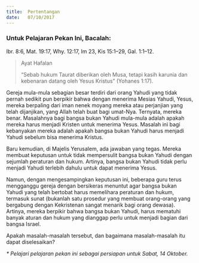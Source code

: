 ```yaml
---
title:  Pertentangan
date:   07/10/2017
---
```


### Untuk Pelajaran Pekan Ini, Bacalah:
Ibr. 8:6, Mat. 19:17, Why. 12:17, Im 23, Kis 15:1–29, Gal. 1:1–12.

> <p>Ayat Hafalan</p>
> “Sebab hukum Taurat diberikan oleh Musa, tetapi kasih karunia dan kebenaran datang oleh Yesus Kristus” (Yohanes 1:17).

Gereja mula-mula sebagian besar terdiri dari orang Yahudi yang tidak pernah sedikit pun berpikir bahwa dengan menerima Mesias Yahudi, Yesus, mereka berpaling dari iman nenek moyang mereka atau perjanjian yang telah dijanjikan, yang Allah telah buat bagi umat-Nya. Ternyata, mereka benar. Masalahnya bagi bangsa bukan Yahudi mula-mula adalah apakah mereka harus menjadi Kristen untuk menerima Yesus. Masalah ini bagi kebanyakan mereka adalah apakah bangsa bukan Yahudi harus menjadi Yahudi sebelum bisa menerima Kristus.

Baru kemudian, di Majelis Yerusalem, ada jawaban yang tegas. Mereka membuat keputusan untuk tidak mempersulit bangsa bukan Yahudi dengan sejumlah peraturan dan hukum. Artinya, bangsa bukan Yahudi tidak perlu menjadi Yahudi terlebih dahulu untuk dapat menerima Yesus.

Namun, dengan mengesampingkan keputusan ini, beberapa guru terus mengganggu gereja dengan bersikeras menuntut agar bangsa bukan Yahudi yang telah bertobat harus memelihara peraturan dan hukum, termasuk sunat (bukanlah satu prosedur yang membuat orang-orang yang bergabung dengan Kekristenan sangat menarik bagi orang dewasa). Artinya, mereka berpikir bahwa bangsa bukan Yahudi, harus mematuhi banyak aturan dan hukum yang dianggap perlu untuk menjadi bagian dari bangsa Israel.

Apakah masalah-masalah tersebut, dan bagaimana masalah-masalah itu dapat diselesaikan?

_* Pelajari pelajaran pekan ini sebagai persiapan untuk Sabat, 14 Oktober._
